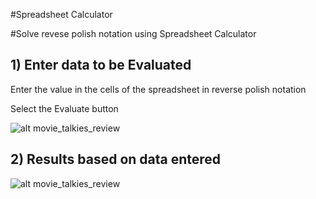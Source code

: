 #Spreadsheet Calculator


#Solve revese polish notation using Spreadsheet Calculator

## 1) Enter data to be Evaluated
Enter the value in the cells of the spreadsheet in reverse polish notation

Select the Evaluate button

![alt movie_talkies_review](https://raw.githubusercontent.com/upcounsel/uc-challenge-dharinim/spreadsheet_calculator/master/public/assets/data_to_be_evaluated.png)

## 2) Results based on data entered
![alt movie_talkies_review](https://raw.githubusercontent.com/upcounsel/uc-challenge-dharinim/spreadsheet_calculator/master/public/assets/results.png)

